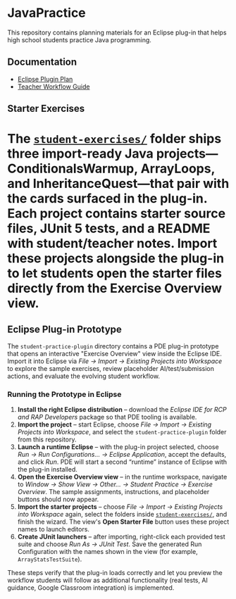 # JavaPractice

This repository contains planning materials for an Eclipse plug-in that helps high school students practice Java programming.

## Documentation

* [Eclipse Plugin Plan](docs/eclipse_plugin_plan.md)
* [Teacher Workflow Guide](docs/teacher_workflow.md)

## Starter Exercises

The [`student-exercises/`](student-exercises/) folder ships three import-ready Java projects—**ConditionalsWarmup**, **ArrayLoops**, and **InheritanceQuest**—that pair with the cards surfaced in the plug-in. Each project contains starter source files, JUnit 5 tests, and a README with student/teacher notes. Import these projects alongside the plug-in to let students open the starter files directly from the **Exercise Overview** view.
=======


## Eclipse Plug-in Prototype
The `student-practice-plugin` directory contains a PDE plug-in prototype that opens an interactive "Exercise Overview" view inside the Eclipse IDE. Import it into Eclipse via *File → Import → Existing Projects into Workspace* to explore the sample exercises, review placeholder AI/test/submission actions, and evaluate the evolving student workflow.

### Running the Prototype in Eclipse
1. **Install the right Eclipse distribution** – download the *Eclipse IDE for RCP and RAP Developers* package so that PDE tooling is available.
2. **Import the project** – start Eclipse, choose *File → Import → Existing Projects into Workspace*, and select the `student-practice-plugin` folder from this repository.
3. **Launch a runtime Eclipse** – with the plug-in project selected, choose *Run → Run Configurations… → Eclipse Application*, accept the defaults, and click *Run*. PDE will start a second “runtime” instance of Eclipse with the plug-in installed.
4. **Open the Exercise Overview view** – in the runtime workspace, navigate to *Window → Show View → Other… → Student Practice → Exercise Overview*. The sample assignments, instructions, and placeholder buttons should now appear.
5. **Import the starter projects** – choose *File → Import → Existing Projects into Workspace* again, select the folders inside [`student-exercises/`](student-exercises/), and finish the wizard. The view's **Open Starter File** button uses these project names to launch editors.
6. **Create JUnit launchers** – after importing, right-click each provided test suite and choose *Run As → JUnit Test*. Save the generated Run Configuration with the names shown in the view (for example, `ArrayStatsTestSuite`).


These steps verify that the plug-in loads correctly and let you preview the workflow students will follow as additional functionality (real tests, AI guidance, Google Classroom integration) is implemented.
